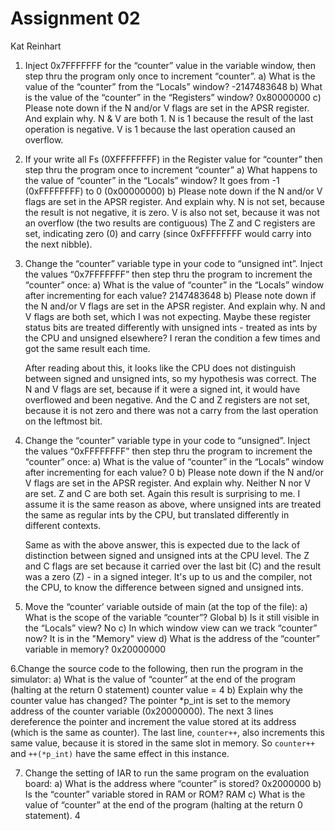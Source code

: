 # Assignment 02
Kat Reinhart

1. Inject 0x7FFFFFFF for the “counter” value in the variable window, then step thru the program only once to increment “counter”.
a) What is the value of the “counter” from the “Locals” window? 
    -2147483648 
b) What is the value of the “counter” in the “Registers” window?
    0x80000000
c) Please note down if the N and/or V flags are set in the APSR register. And explain why. 
    N & V are both 1.
    N is 1 because the result of the last operation is negative.
    V is 1 because the last operation caused an overflow.


2. If your write all Fs (0XFFFFFFFF) in the Register value for “counter” then step thru the program once to increment “counter”
a) What happens to the value of “counter” in the “Locals” window?
    It goes from -1 (0xFFFFFFFF) to 0 (0x00000000)
b) Please note down if the N and/or V flags are set in the APSR register. And explain why.
    N is not set, because the result is not negative, it is zero.
    V is also not set, because it was not an overflow (the two results are contiguous)
    The Z and C registers are set, indicating zero (0) and carry (since 0xFFFFFFFF would carry into the next nibble).


3. Change the “counter” variable type in your code to “unsigned int”. Inject the values “0x7FFFFFFF” then step thru the program to increment the “counter” once:
a) What is the value of “counter” in the “Locals” window after incrementing for each value?
    2147483648
b) Please note down if the N and/or V flags are set in the APSR register. And explain why.
    N and V flags are both set, which I was not expecting. Maybe these register status bits are treated differently with unsigned ints - treated as ints by the CPU and unsigned elsewhere?
    I reran the condition a few times and got the same result each time. 

    After reading about this, it looks like the CPU does not distinguish between signed and unsigned ints, so my hypothesis was correct. The N and V flags are set, because if it were a signed int, it would have overflowed and been negative. And the C and Z registers are not set, because it is not zero and there was not a carry from the last operation on the leftmost bit.

4. Change the “counter” variable type in your code to “unsigned”. Inject the values “0xFFFFFFFF” then step thru the program to increment the “counter” once:
a) What is the value of “counter” in the “Locals” window after incrementing for each value?
    0
b) Please note down if the N and/or V flags are set in the APSR register. And explain why.
    Neither N nor V are set. Z and C are both set. Again this result is surprising to me. I assume it is the same reason as above, where unsigned ints are treated the same as regular ints by the CPU, but translated differently in different contexts.

    Same as with the above answer, this is expected due to the lack of distinction between signed and unsigned ints at the CPU level. The Z and C flags are set because it carried over the last bit (C) and the result was a zero (Z) - in a signed integer. It's up to us and the compiler, not the CPU, to know the difference between signed and unsigned ints.

5. Move the “counter’ variable outside of main (at the top of the file):
a) What is the scope of the variable “counter”?
    Global
b) Is it still visible in the “Locals” view?
    No
c) In which window view can we track “counter” now?
    It is in the "Memory" view
d) What is the address of the “counter” variable in memory?
    0x20000000

6.Change the source code to the following, then run the program in the simulator:
a) What is the value of “counter” at the end of the program (halting at the return 0 statement)
    counter value = 4
b) Explain why the counter value has changed?
    The pointer *p_int is set to the memory address of the counter variable (0x20000000). The next 3 lines dereference the pointer and increment the value stored at its address (which is the same as counter). The last line, `counter++`, also increments this same value, because it is stored in the same slot in memory. So `counter++` and `++(*p_int)` have the same effect in this instance. 

7. Change the setting of IAR to run the same program on the evaluation board:
a) What is the address where “counter” is stored?
    0x2000000
b) Is the “counter” variable stored in RAM or ROM?
    RAM
c) What is the value of “counter” at the end of the program (halting at the return 0 statement).
    4
